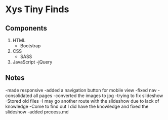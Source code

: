 # Xys Tiny Finds

## Components

1. HTML
   - Bootstrap
2. CSS
   - SASS
3. JavaScript
   -jQuery

## Notes

-made responsive
-added a navigation button for mobile view
-fixed nav
-consolidated all pages
-converted the images to jpg
-trying to fix slideshow
-Stored old files
-I may go another route with the slideshow due to lack of knowledge
-Come to find out I did have the knowledge and fixed the slideshow
-added prcoess.md

